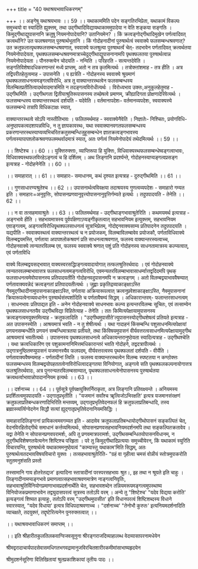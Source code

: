 +++
title = "40 यथाश्रयभावाधिकरणम्"

+++
।। अङ्गेषु यथाश्रयभावः ।। 59 ।। यथाकाममिति पदेन सङ्गतिरभिप्रेता, यथाकामं विकल्पः समुच्चयो वा स्यादिति ह्युक्त्तम्, तथा उद्गीथादिविद्यायथाकाममुपादेया न वेति शङ्कया सङ्गतिः । किमुद्गीथाद्युपासनानि क्रतुषु नियमनोपादेयानि? उतानियमेन? । किं क्रत्वङ्गोद्गीथादिमुखेन पर्णत्वादिवत् क्रत्वर्थानि? उत फलश्रवणात् पुरुषार्थभूतानि । किं गोदोहनादीनां पुरुषार्थत्वं स्ववाक्ये फलसम्बन्धश्रवणात्? उत क्रतुफलात्पृथक्फलसम्बन्धश्रवणात्, स्ववाक्ये फलश्रुत्या पुरुषाथर्त्वं चेत्- तदभावेन पर्णतादिवत् क्रत्वर्थतया नियमेनोपादेयता, पृथक्फलसम्बन्धश्रवणमात्राच्चेदुद्गीथाद्युपासनानामपि पृथक्फलतया पुरुषार्थत्वान्न नियमेनोपादेयता । पौनरुक्त्येन चोदयति - नन्विति । परिहरति - सत्यन्तदेवेति । सङ्गतिविशेषादधिकरणान्तरं मध्ये प्राप्तम्, अतो न तत्र कृतमित्यर्थः । तत्रोक्त्तांशमाह - तत्र हीति । अत्र तद्विपरीतहेतुत्वमाह - उपासनेति । प ह्यत्रेति - गोदोहनस्य स्ववाक्ये श्रूयमाणं पृथक्फलसाधनत्वमङ्गत्वविरोधि, अत्र तु वाक्यान्तरस्थत्वेन फलसम्बन्धस्य विलम्बितप्रतीतित्वादर्थवादमात्रमिति न तदङ्गत्वविरोधीत्यर्थः । विरोध्यभाव उक्त्तः,अनुकूलहेतुमाह - उद्गीथमिति । उद्गीथगता द्वितीयाश्रुतिरूपासनस्य तच्छेषत्वे प्रमाणम्, क्रीह्यादिगता प्रोक्षणादेरिवेत्यर्थः । फलसम्बन्धस्य वाक्यान्तरस्थत्वं दर्शयति - यदेवेति । वर्तमानापदेशः- वर्तमानव्यपदेशः, स्ववाक्यस्ये फलसम्बन्धे तत्रापि विधिकटाक्षः स्यात्,

वाक्यान्तरस्थत्वे सोऽपि नास्तीतिभावः । फलितमर्थमाह - स्ववाक्येनैवेति । निज्ञातेः- निश्चितः, प्रयोगविधि- अनुष्ठापकत्वदशापन्नविधिः, न तु ज्ञापकावस्थः, यथा स्ववाक्यानवगतफलसम्बन्धस्य प्रकरणान्तरस्थस्याप्यव्यभिचरितक्रतुसम्बन्धिजुहूसम्बन्धेन ज्ञातक्रत्वङ्गभावस्य पर्णत्वस्यापापश्लोकश्रवणफलमथर्वादमात्रं स्यात्, अतः पर्णत्वं नियमेनोपादेयं तथेदमित्यर्थः ।। 59 ।।

।। शिष्टेश्च ।। 60 ।। युक्त्तिरुक्त्ताः, व्याप्तिरूपा हि युक्त्तिः, विधिवाक्यस्थफलसम्बन्धेष्वङ्गत्वाभावः, विधिवाक्यस्थफलविरहेऽङ्गत्वं च हि दर्शितम् । अथ लिङ्गानि प्रदर्श्यन्ते, गोदोहनस्याप्यङ्गत्वप्रसङ्ग इत्यत्राह - गोदोहनेनेति ।। 60 ।।

।। समाहारात् ।। 61 ।। समाहारः- समाधानम्, कथं दृश्यत इत्यत्राह - दुरुद्गीथमिति ।। 61 ।।

।। गुणसाधारण्यश्रुतेश्च ।। 62 ।। उपासनार्थत्वविवक्षया तदाश्रयस्य गुणत्वव्यपदेशः - समाहारो गम्यत इति । समाहारः=अनुवृत्तिः, सोपासनप्रणवानुवृत्त्योपासनानुवृत्तिर्गम्यते इत्यर्थः । तदुपपादयति - तेनेति ।। 62 ।।

।। न वा तत्सहमावाश्रुतेः ।। 63 ।। फलितमर्थमाह - उद्गीथाङ्गभावाश्रुतेरिति । कथमयमर्थ इत्यत्राह - अङ्गभावे हीति । सहभावमात्रस्य पूर्वपक्षिणाऽप्यङ्गीकृतत्वात् सहभावनियम इत्युक्त्तम्, सहभावनियम एवाङ्गत्वम्, अङ्गत्वविरोधिपृृथक्फलसाधनत्वं सूत्राभिप्रेतम्, गोदोद्दनवाक्यसाम्य प्रतिपादनेन तदुपपादयति । यद्यपीति - स्ववाक्यस्थत्वं वाक्यान्तरस्थत्वं च न प्रयोजकम्, विलम्बाविलम्बावेव प्रयोजकौ, पर्णताविधिवाक्ये विलम्बद्वयमस्ति, पर्णताया अपापश्लोकश्रवणं प्रति साधनत्वाश्रवणात्, फलस्य वाक्यान्तरस्यत्वाच्च, गोदोहनवाक्ये त्वन्यतरविलम्ब एव, फलस्य स्ववाक्ये श्रणात् पशुं प्रति गोदोहनस्य साधनतामात्रस्य कल्प्यत्वात्, एवं पर्णताविधि

वाक्ये विलम्बद्वयसद्भावात् वाक्यस्वरसद्धिाङ्गत्ववादायोगात् तत्फलश्रुतिरर्थवादः । एवं गोदोहनवाक्ये त्वन्यतरवलम्बाभावात्तत्र फलसाधनत्वमङ्गत्वविरोधि, एवमन्यतरविलम्बाभावासाधर्म्वात्तद्वदिदमपि पृथक् फलसाधनत्वमेवोपासनस्य प्रतिपादयतीति गोदोहनवदुपासनमपि न क्रत्वङ्गम् । अतो विलम्बद्वयाभाववैषम्यात् पर्णतावाक्यवन्नेदं क्रत्वङ्गतां प्रतिपादयतीत्यर्थः । जुह्वाः प्रकृतिद्रव्याकाङ्क्षाऽस्ति नैवमुद्गीथादीनामुपासनाकाङ्क्षाऽस्ति, पर्णताया अक्रियारूपत्वात् क्रत्वनुप्रवेशाकाङ्क्षाऽस्ति, नैवमुपासनानां क्रियारूपत्वेनाव्यवधानेन पुरुषार्थसंस्पर्शादिति च पर्णतावैषम्यं सिद्धम् । अधिकारान्तरम्- फलान्तरसाधनत्वम् । साधनभावः प्रतिपाद्यत इति - अनेन गोदोहनवाक्ये साधनभावः कल्प्य इत्यन्तरविलम्बः सूचितः, एवं तत्साम्येन पृथक्फलसाधनतयैव उद्गीथविद्या विहितेत्याह - तेनेति । ततः किमित्यपेक्षायामुपासनस्य क्रत्वङ्गत्वमयुक्त्तमित्याह - क्रतुफलादिति । "उद्गीथमुपासीते'त्युपासनस्योद्गीथशेषत्वं प्रतियते इत्यत्राह - अत उपासनस्येति । आश्रयमात्रं भवति - न तु शेषीत्यर्थः । यथा गादाहनं किंसम्बन्धि पशुसाधनमित्यपेक्षायां प्रणयनसम्बन्धीति प्रणयनं सम्बन्धिमात्रतया प्रतीयते, तथा किंविषयमुपासनं वीर्यवत्तरत्वसाधनमित्यपेक्षायामुद्गीथ आश्रयमात्रं भवतीत्यर्थः । उपासनस्य पृथक्फलसाधनत्वे अधिकायन्तरानुष्ठेयता स्यादित्यत्राह - उद्गीथश्चेति । यथा क्रत्वधिकारिण एव पशुकामनानिमित्तमधिकारान्तरं भवति गोदोहने, तद्वदत्रापीत्यर्थः । उद्गात्रनुष्ठितमप्युपासनं यजमानस्यैव फलपदम्, वीर्यवत्तरत्वस्य पृथक्फलतां दर्शयति - वीर्येति । पर्णतावाक्यवैषम्यमाह - पर्णतादीनां त्विति । फलस्य वाक्यान्तरस्थत्वेन विलम्बः स्पष्टतया न कण्ठोक्त्तः फलसम्बन्धस्य विलम्बद्वयोपहततत्वेनाविरोधित्वादङ्गतया विनियोगात्, अङ्गत्वे सति पृथक्फलकल्पनायोगात्तत्र फलश्रुतिरर्थवादः, अत्र पुनरन्यतरविलम्बसाम्यात्, पृथक्फलसाधनत्वेनोपासनस्य पुरुषार्थतया क्रत्वथर्त्वाभावान्नोपादाननियम इत्यर्थः ।। 63 ।।

।। दर्शनाच्च ।। 64 ।। पूर्वसूत्रे पूर्वपक्षयुक्त्तिर्निराकृता, अत्र लिङ्गानि प्रतिवक्ष्यन्ते । अनियमस्य प्रदर्शितत्वमुपपादयति - उद्गातृप्रभृतीति । "यजमानं सर्वांश्च ॠत्विजोऽभिरक्षति' इत्यत्र यजमानसंरक्षणं क्रतुफलाप्रतिबन्धकरणादिभिरिति मन्तव्यम्, उद्गातृप्रभृतिवेदनफलं हि क्रतुफलाप्रतिबन्धादि, तस्य ब्रह्मास्व्यर्त्विग्वेदनेन सिद्धौ सत्यां ह्युद्गातृप्रभृतिवेदनानियमसिद्धिः ।

समाहारादिलिङ्गानां प्रायिकत्वमवगम्यत इति - आदावेव क्रतुफलाप्रतिबन्धायोद्गीथोपासनं सङ्कल्पितं चेत्, वेदनविरहितोद्गीथे समाधानं कर्त्तव्यमित्यर्थः, सोपासनप्रणवसहभावनियमदर्शनमपि तथा सङ्कल्पितक्रतावेव । यद्वा तेनेति न सोपासनप्रणवपरामर्शः, अपि तु प्रणवमात्रपरामर्शः, उद्गीथसम्बन्धितयोपासनविधानम्, न तूद्गीथविशेषणतयेत्यनेन शिष्टिश्च परिहृता । परे तु किमुद्गीथादिप्रत्ययाः समुच्चीयेरन्, किं यथाकामं स्युरिति विचारयन्ति, पुरुषार्थत्वे यथाकाममनुष्ठेयत्वं "काम्यास्तु यथाकाम'मिति सिद्धम्, अतः पुरुषार्थत्वतदभावविषयविचारो युक्त्तः । तत्सहभावाश्रुतेरिति- "ग्रहं वा गृहीत्वा चमसं वोन्नीयं स्तोत्रमुपाकरोति स्तुतमनुशंसति प्रस्तो

तस्सामानि गाय होतरेतद्यज' इत्यादिना स्तात्रादीनां परस्परसहभावः श्रुत।, इह तथा न श्रूयते इति चाहुः । लिङ्गादीनामप्यङ्गभावे प्रमाणत्वात्सहभावाश्रवणमात्रेण नाङ्गत्वनिवृतिः, सहभावाश्रुतिर्विनियोगप्रमाणाभावप्रदर्शनार्थेति चेत्, सहभावशब्देन तन्नियमरूपमङ्गत्वमुपस्थाष्य विनियोजकप्रमाणाभावेन तद्व्युदासपरत्वं सूत्रस्य ततोऽपि वरम् । अन्ये तु "शिष्टेश्च' "यदेव विद्यया करोति' इत्यङ्गत्वं शिष्यत इत्याहुः, ततोऽपि वरम् "उद्गीथमुपासीत' इति विधानपरत्वं शिष्टिशब्दस्य विधाने स्वारस्यात्, "यदेव विधाया' इत्यत्र विधिपदाश्रवणाच्च । "दर्शनाच्च' "तेनोभौ कुरुतः' इत्यनियमदर्शनादिति व्याचक्षते, तदयुक्त्तं, तद्दृष्टेरित्यनेन पुनरुक्त्तत्वात् ।।

।। यथाश्रयभावाधिकरणं समाप्तम् ।।

।। इति श्रीहारीतकुलतिलकवाग्विजवसूनुना श्रीरङ्गराजदिव्याहालब्ध वेदव्यासापरनामधेयेन

श्रीमद्वरादाचार्यपादसेवासमधिगतभगवद्रामानुजविरचितशारीरकमीमांसाभाष्यहृदयेन

श्रीमुदशर्नसूरिणा विलिखितायां श्रुतप्रकाशिकायां तृतीयः पादः ।।

